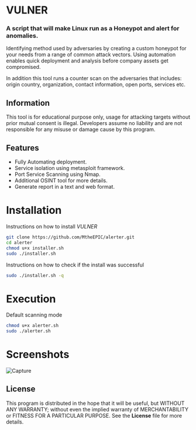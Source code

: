 # VULNER

###  A script that will make Linux run as a Honeypot and alert for anomalies.

Identifying method used by adversaries by creating a custom honeypot for your needs from a range of common attack vectors.
Using automation enables quick deployment and analysis before company assets get compromised.

In addition this tool runs a counter scan on the adversaries that includes: origin
country, organization, contact information, open ports, services etc.
 
## Information
This tool is for educational purpose only, usage for attacking targets without prior mutual consent is illegal.
Developers assume no liability and are not responsible for any misuse or damage cause by this program.

## Features
- Fully Automating deployment.
- Service isolation using metasploit framework. 
- Port Service Scanning using Nmap.
- Additional OSINT tool for more details.
- Generate report in a text and web format.

# Installation 
Instructions on how to install *VULNER*
```bash
git clone https://github.com/MtheEPIC/alerter.git
cd alerter
chmod u+x installer.sh 
sudo ./installer.sh
```
Instructions on how to check if the install was successful
```bash 
sudo ./installer.sh -q
```

# Execution 
Default scanning mode
```bash
chmod u+x alerter.sh 
sudo ./alerter.sh
```

# Screenshots
![Capture](https://github.com/MtheEPIC/alerter/assets/59831504/43382f71-251f-42a5-9033-64dac95a2416)

## License
This program is distributed in the hope that it will be useful, but WITHOUT ANY WARRANTY; without even the implied warranty of MERCHANTABILITY or FITNESS FOR A PARTICULAR PURPOSE.
See the **License** file for more details.